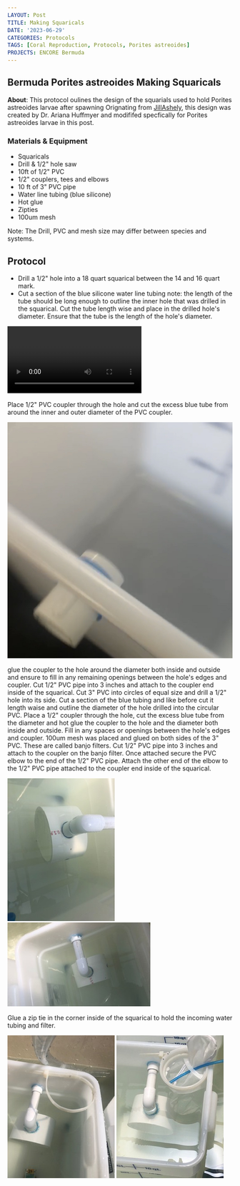 ```yaml
---
LAYOUT: Post
TITLE: Making Squaricals
DATE: '2023-06-29'
CATEGORIES: Protocols
TAGS: [Coral Reproduction, Protocols, Porites astreoides]
PROJECTS: ENCORE Bermuda
---
```


## Bermuda **Porites astreoides** Making Squaricals

**About**: This protocol oulines the design of the squarials used to hold Porites astreoides larvae after spawning
Orignating from [JillAshely](https://github.com/JillAshey/JillAshey_Putnam_Lab_Notebook/blob/master/_posts/2021-07-28-MakingSquaricals.md),
this design was created by Dr. Ariana Huffmyer and modififed specfically for Porites astreoides larvae in this post.

### Materials & Equipment
- Squaricals
- Drill & 1/2" hole saw
- 10ft of 1/2" PVC
- 1/2" couplers, tees and elbows
- 10 ft of 3" PVC pipe
- Water line tubing (blue silicone)
- Hot glue
- Zipties
- 100um mesh

Note: The Drill, PVC and mesh size may differ between species and systems.

## Protocol

- Drill a 1/2" hole into a 18 quart squarical between the 14 and 16 quart mark.
- Cut a section of the blue silicone water line tubing
    note: the length of the tube should be long enough to outline the inner hole that was drilled in the squarical.
Cut the tube length wise and place in the drilled hole's diameter.
    Ensure that the tube is the length of the hole's diameter.

 ![](https://github.com/flofields/Florence_Putnam_Lab_Notebook/blob/master/images/IMG_5947.mov)

Place 1/2" PVC coupler through the hole and cut the excess blue tube from around the inner and outer diameter of the PVC coupler.

![](https://github.com/flofields/Florence_Putnam_Lab_Notebook/blob/master/images/pipe%20attached%20to%20squarical.jpg)

glue the coupler to the hole around the diameter both inside and outside and ensure to fill in any remaining openings between the hole's edges and coupler.
Cut 1/2" PVC pipe into 3 inches and attach to the coupler end inside of the squarical.
Cut 3" PVC into circles of equal size and drill a 1/2" hole into its side.
Cut a section of the blue tubing and like before cut it length waise and outline the diameter of the hole drilled into the circular PVC. Place a 1/2" coupler through the hole, cut the excess blue tube from the diameter and hot glue the coupler to the hole and the diameter both inside and outside. Fill in any spaces or openings between the hole's edges and coupler. 100um mesh was placed and glued on both sides of the 3" PVC. These are called banjo filters.
Cut 1/2" PVC pipe into 3 inches and attach to the coupler on the banjo filter. Once attached secure the PVC elbow to the end of the 1/2" PVC pipe.
Attach the other end of the elbow to the 1/2" PVC pipe attached to the coupler end inside of the squarical.

![](https://github.com/flofields/Florence_Putnam_Lab_Notebook/blob/master/images/IMG_5995.jpg)
![](https://github.com/flofields/Florence_Putnam_Lab_Notebook/blob/master/images/IMG_5996.jpg)

Glue a zip tie in the corner inside of the squarical to hold the incoming water tubing and filter.

![](https://github.com/flofields/Florence_Putnam_Lab_Notebook/blob/master/images/IMG_6003.jpg)
![](https://github.com/flofields/Florence_Putnam_Lab_Notebook/blob/master/images/IMG_5971.jpg)
